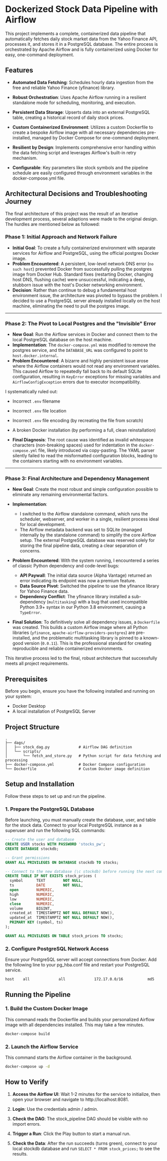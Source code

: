 # Dockerized Stock Data Pipeline with Airflow

This project implements a complete, containerized data pipeline that automatically fetches daily stock market data from the Yahoo Finance API, processes it, and stores it in a PostgreSQL database. The entire process is orchestrated by Apache Airflow and is fully containerized using Docker for easy, one-command deployment.

## Features

- **Automated Data Fetching**: Schedules hourly data ingestion from the free and reliable Yahoo Finance (yfinance) library.

- **Robust Orchestration**: Uses Apache Airflow running in a resilient standalone mode for scheduling, monitoring, and execution.

- **Persistent Data Storage**: Upserts data into an external PostgreSQL table, creating a historical record of daily stock prices.

- **Custom Containerized Environment**: Utilizes a custom Dockerfile to create a bespoke Airflow image with all necessary dependencies pre-installed, managed by Docker Compose for one-command deployment.

- **Resilient by Design**: Implements comprehensive error handling within the data fetching script and leverages Airflow's built-in retry mechanism.

- **Configurable**: Key parameters like stock symbols and the pipeline schedule are easily configured through environment variables in the docker-compose.yml file.

## Architectural Decisions and Troubleshooting Journey

The final architecture of this project was the result of an iterative development process, several adaptions were made to the original design. The hurdles are mentioned below as followed:

### Phase 1: Initial Approach and Network Failure

- **Initial Goal**: To create a fully containerized environment with separate services for Airflow and PostgreSQL, using the official postgres Docker image.
- **Problem Encountered**: A persistent, low-level network DNS error (`no such host`) prevented Docker from successfully pulling the postgres image from Docker Hub. Standard fixes (restarting Docker, changing host DNS, flushing cache) were unsuccessful, indicating a deep, stubborn issue with the host's Docker networking environment.
- **Decision**: Rather than continue to debug a fundamental host environment issue, the architecture was pivoted to bypass the problem. I decided to use a PostgreSQL server already installed locally on the host machine, eliminating the need to pull the postgres image.

---

### Phase 2: The Pivot to Local Postgres and the "Invisible" Error

- **New Goal**: Run the Airflow services in Docker and connect them to the local PostgreSQL database on the host machine.
- **Implementation**: The `docker-compose.yml` was modified to remove the postgres service, and the `DATABASE_URL` was configured to point to `host.docker.internal`.
- **Problem Encountered**: A bizarre and highly persistent issue arose where the Airflow containers would not read any environment variables. This caused Airflow to repeatedly fall back to its default SQLite configuration, resulting in `KeyError` exceptions for missing variables and `AirflowConfigException` errors due to executor incompatibility.

I systematically ruled out:
  - Incorrect `.env` filename
  - Incorrect `.env` file location
  - Incorrect `.env` file encoding (by recreating the file from scratch)
  - A broken Docker installation (by performing a full, clean reinstallation)

- **Final Diagnosis**: The root cause was identified as invalid whitespace characters (non-breaking spaces) used for indentation in the `docker-compose.yml` file, likely introduced via copy-pasting. The YAML parser silently failed to read the misformatted configuration blocks, leading to the containers starting with no environment variables.

---

### Phase 3: Final Architecture and Dependency Management

- **New Goal**: Create the most robust and simple configuration possible to eliminate any remaining environmental factors.
- **Implementation**:
  - I switched to the Airflow standalone command, which runs the scheduler, webserver, and worker in a single, resilient process ideal for local development.
  - The Airflow metadata backend was set to SQLite (managed internally by the standalone command) to simplify the core Airflow setup. The external PostgreSQL database was reserved solely for storing the final pipeline data, creating a clear separation of concerns.

- **Problem Encountered**: With the system running, I encountered a series of classic Python dependency and code-level bugs:
  - **API Paywall**: The initial data source (Alpha Vantage) returned an error indicating its endpoint was now a premium feature.
  - **Data Source Pivot**: Switched the pipeline to use the yfinance library for Yahoo Finance data.
  - **Dependency Conflict**: The yfinance library installed a sub-dependency (`multitasking`) with a bug that used incompatible Python 3.9+ syntax in our Python 3.8 environment, causing a `TypeError`.

- **Final Solution**: To definitively solve all dependency issues, a `Dockerfile` was created. This builds a custom Airflow image where all Python libraries (`yfinance`, `apache-airflow-providers-postgres`) are pre-installed, and the problematic multitasking library is pinned to a known-good version (`0.0.11`). This is the professional standard for creating reproducible and reliable containerized environments.

This iterative process led to the final, robust architecture that successfully meets all project requirements.

## Prerequisites

Before you begin, ensure you have the following installed and running on your system:

- Docker Desktop
- A local installation of PostgreSQL Server

## Project Structure

```
.
├── dags/
│   ├── stock_dag.py             # Airflow DAG definition
│   └── scripts/
│       └── fetch_and_store.py   # Python script for data fetching and processing
├── docker-compose.yml           # Docker Compose configuration
└── Dockerfile                   # Custom Docker image definition
```

## Setup and Installation

Follow these steps to set up and run the pipeline.

### 1. Prepare the PostgreSQL Database

Before launching, you must manually create the database, user, and table for the stock data. Connect to your local PostgreSQL instance as a superuser and run the following SQL commands:

```sql
-- Create the user and database
CREATE USER stocks WITH PASSWORD 'stocks_pw';
CREATE DATABASE stockdb;

-- Grant permissions
GRANT ALL PRIVILEGES ON DATABASE stockdb TO stocks;

-- Connect to the new database (\c stockdb) before running the next commands
CREATE TABLE IF NOT EXISTS stock_prices (
  symbol      TEXT        NOT NULL,
  ts          DATE        NOT NULL,
  open        NUMERIC,
  high        NUMERIC,
  low         NUMERIC,
  close       NUMERIC,
  volume      BIGINT,
  created_at  TIMESTAMPTZ NOT NULL DEFAULT NOW(),
  updated_at  TIMESTAMPTZ NOT NULL DEFAULT NOW(),
  PRIMARY KEY (symbol, ts)
);

GRANT ALL PRIVILEGES ON TABLE stock_prices TO stocks;
```

### 2. Configure PostgreSQL Network Access

Ensure your PostgreSQL server will accept connections from Docker. Add the following line to your pg_hba.conf file and restart your PostgreSQL service.

```
host    all             all             172.17.0.0/16           md5
```

## Running the Pipeline

### 1. Build the Custom Docker Image

This command reads the Dockerfile and builds your personalized Airflow image with all dependencies installed. This may take a few minutes.

```bash
docker-compose build
```

### 2. Launch the Airflow Service

This command starts the Airflow container in the background.

```bash
docker-compose up -d
```

## How to Verify

1. **Access the Airflow UI**: Wait 1-2 minutes for the service to initialize, then open your browser and navigate to http://localhost:8081.

2. **Login**: Use the credentials admin / admin.

3. **Check the DAG**: The stock_pipeline DAG should be visible with no import errors.

4. **Trigger a Run**: Click the Play button to start a manual run.

5. **Check the Data**: After the run succeeds (turns green), connect to your local stockdb database and run `SELECT * FROM stock_prices;` to see the results.